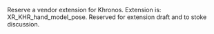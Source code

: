 Reserve a vendor extension for Khronos.
Extension is: XR_KHR_hand_model_pose. Reserved for extension draft and to stoke discussion.
